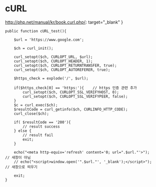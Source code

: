 cURL
====================
http://php.net/manual/kr/book.curl.php{: target="_blank" }</br>


	public function cURL_test(){

        $url = 'https://www.google.com';

        $ch = curl_init();

        curl_setopt($ch, CURLOPT_URL, $url);
        curl_setopt($ch, CURLOPT_HEADER, 1);
        curl_setopt($ch, CURLOPT_RETURNTRANSFER, true);
        curl_setopt($ch, CURLOPT_AUTOREFERER, true);

        $https_check = explode('/', $url);
		
        if($https_check[0] == 'https:'){	// https 인증 관련 추가
            curl_setopt($ch, CURLOPT_SSL_VERIFYHOST, 0);
            curl_setopt($ch, CURLOPT_SSL_VERIFYPEER, false);
        }
        $c = curl_exec($ch);
        $resultCode = curl_getinfo($ch, CURLINFO_HTTP_CODE);
        curl_close($ch);

        if( $resultCode == '200'){
			// result success
        } else {
            // result fail
			exit;
        }

        echo("<meta http-equiv='refresh' content='0; url=".$url."'>");   	// 새창이 아님
        // echo("<script>window.open('".$url."', '_blank');</script>");    	// 새창으로 띄우기

        exit;
    }